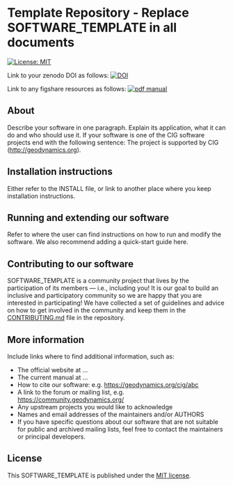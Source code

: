 Template Repository - Replace SOFTWARE_TEMPLATE in all documents
===========================================================

[![License: MIT](https://img.shields.io/badge/License-MIT-yellow.svg)](https://github.com/geodynamics/repository-template/blob/master/LICENSE)

Link to your zenodo DOI as follows: [![DOI](https://zenodo.org/badge/DOI/10.5281/zenodo.2653531.svg)](https://doi.org/10.5281/zenodo.2653531)

Link to any figshare resources as follows: [![pdf manual](https://img.shields.io/badge/get-PDF-green.svg)](https://doi.org/10.6084/m9.figshare.4865333)

About
-----

Describe your software in one paragraph. Explain its application, what it can
do and who should use it. If your software is one of the CIG software projects
end with the following sentence:
The project is supported by CIG (http://geodynamics.org).



Installation instructions
-------------------------

Either refer to the INSTALL file, or link to another place where you keep installation instructions.


Running and extending our software
----------------------------

Refer to where the user can find instructions on how to run and modify the software. We also recommend adding a quick-start guide here.


Contributing to our software
----------------------

SOFTWARE_TEMPLATE is a community project that lives by the participation of its
members — i.e., including you! It is our goal to build an inclusive and
participatory community so we are happy that you are interested in
participating! We have collected a set of guidelines and advice on how to get
involved in the community and keep them in the
[CONTRIBUTING.md](CONTRIBUTING.md) file in the repository.



More information
----------------

Include links where to find additional information, such as:
 - The official website at ...
 - The current manual at ...
 - How to cite our software: e.g. https://geodynamics.org/cig/abc
 - A link to the forum or mailing list, e.g. https://community.geodynamics.org/
 - Any upstream projects you would like to acknowledge 
 - Names and email addresses of the maintainers and/or AUTHORS 
 - If you have specific questions about our software that are not suitable for public and archived mailing lists, feel free to contact the maintainers or principal developers.



License
-------

This SOFTWARE_TEMPLATE is published under the [MIT license](LICENSE).
